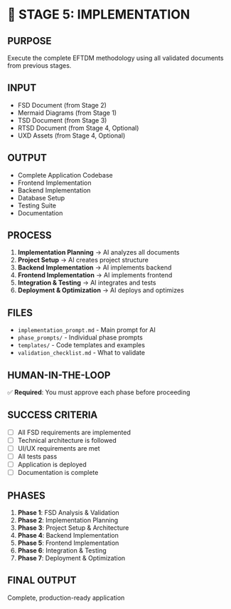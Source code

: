 # 🎯 STAGE 5: IMPLEMENTATION

## **PURPOSE**
Execute the complete EFTDM methodology using all validated documents from previous stages.

## **INPUT**
- FSD Document (from Stage 2)
- Mermaid Diagrams (from Stage 1)
- TSD Document (from Stage 3)
- RTSD Document (from Stage 4, Optional)
- UXD Assets (from Stage 4, Optional)

## **OUTPUT**
- Complete Application Codebase
- Frontend Implementation
- Backend Implementation
- Database Setup
- Testing Suite
- Documentation

## **PROCESS**
1. **Implementation Planning** → AI analyzes all documents
2. **Project Setup** → AI creates project structure
3. **Backend Implementation** → AI implements backend
4. **Frontend Implementation** → AI implements frontend
5. **Integration & Testing** → AI integrates and tests
6. **Deployment & Optimization** → AI deploys and optimizes

## **FILES**
- `implementation_prompt.md` - Main prompt for AI
- `phase_prompts/` - Individual phase prompts
- `templates/` - Code templates and examples
- `validation_checklist.md` - What to validate

## **HUMAN-IN-THE-LOOP**
✅ **Required**: You must approve each phase before proceeding

## **SUCCESS CRITERIA**
- [ ] All FSD requirements are implemented
- [ ] Technical architecture is followed
- [ ] UI/UX requirements are met
- [ ] All tests pass
- [ ] Application is deployed
- [ ] Documentation is complete

## **PHASES**
1. **Phase 1**: FSD Analysis & Validation
2. **Phase 2**: Implementation Planning
3. **Phase 3**: Project Setup & Architecture
4. **Phase 4**: Backend Implementation
5. **Phase 5**: Frontend Implementation
6. **Phase 6**: Integration & Testing
7. **Phase 7**: Deployment & Optimization

## **FINAL OUTPUT**
Complete, production-ready application
